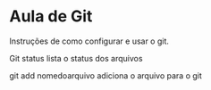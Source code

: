 # Aula de Git
Instruções de como configurar e usar o git.

Git status lista o status dos arquivos

git add nomedoarquivo adiciona o arquivo para o git